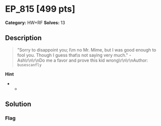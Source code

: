 # EP_815 [499 pts]

**Category:** HW+RF
**Solves:** 13

## Description
>"Sorry to disappoint you; I\m no Mr. Mime, but I was good enough to fool you. Though I guess that\s not saying very much." - Ash\r\n\r\nDo me a favor and prove this kid wrong\r\n\r\nAuthor: `busescanfly`

**Hint**
* -

## Solution

### Flag

